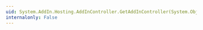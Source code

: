 ```yaml
---
uid: System.AddIn.Hosting.AddInController.GetAddInController(System.Object)
internalonly: False
---
```

